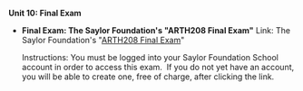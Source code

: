 **Unit 10: Final Exam** <span id="10"></span> 
-   **Final Exam: The Saylor Foundation's "ARTH208 Final Exam"**
    Link: The Saylor Foundation's "[ARTH208 Final
    Exam](http://school.saylor.org/mod/quiz/view.php?id=833)"  
      
     Instructions: You must be logged into your Saylor Foundation School
    account in order to access this exam.  If you do not yet have an
    account, you will be able to create one, free of charge, after
    clicking the link.


